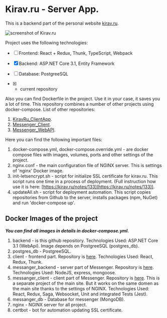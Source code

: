 # Kirav.ru - Server App. 
This is a backend part of the personal website [kirav.ru](https://kirav.ru/). 

![screenshot of Kirav.ru](https://kirav.ru/images/articles/images_for_github/kiravru/20220723070133screen_kirav_ru-min.jpg)

Project uses the following technologies:
- [ ] Frontend: React + Redux, Thunk, TypeScript, Webpack
- [x] Backend: ASP.NET Core 3.1, Entity Framework
- [ ] Database: PostgreeSQL

- [x] - current repository

Also you can find Dockerfile in the project. Use it in your case, it saves you a lot of time.
This repository combines a number of other projects using docker-compose. List of other repositories:
1. [KiravRu_ClientApp](https://github.com/NikitaKirav/KiravRu_ClientApp).
2. [Messenger_Client](https://github.com/NikitaKirav/Messenger_Client).
3. [Messenger_WebAPI](https://github.com/NikitaKirav/Messenger_WebAPI). 

Here you can find the following important files:
1. docker-compose.yml, docker-compose.override.yml - are docker compose files with images, volumes, ports and other settings of the project.
2. nginx.conf - the main configuration file of NGINX server. This is settings of 'nginx' Docker image.
3. init-letsencrypt.sh - script for initialize SSL certificate for kirav.ru. This script runs one time in a process of deployment. (Full instruction how use it is here: [https://kirav.ru/notes/133](https://kirav.ru/notes/133)).
4. updateAll.sh - script for deployment automation. This script copies repositories from Github to the server, installs packages (npm, NuGet) and run 'docker-compose up'.  

## Docker Images of the project
***You can find all images in details in docker-compose.yml.***

1. backend - is this github repository. Technologies Used: ASP.NET Core 3.1 (WebApi). Image depends on PostgreeSQL (postgres_db).
2. postgres_db - PostgreeSQL.
3. client - frontend part. Repository is [here](https://github.com/NikitaKirav/KiravRu_ClientApp). Technologies Used: React, Redux, Thunk.
4. messanger_backend - server part of Messenger. Repository is [here](https://github.com/NikitaKirav/Messenger_WebAPI). Technologies Used: NodeJS, express, mongoose.
5. messanger_client - client part of Messenger. Repository is [here](https://github.com/NikitaKirav/Messenger_Client). This is a separate project of the main site. But it works on the same domen as the main site thanks to the settings of NGINX. 
Technologies Used: React, Redux, Saga, Websocket, Unit and integrated Tests (Jest).
6. messanger_db - Database for messenger (MongoDB). 
7. nginx - NGINX server for all project.
8. certbot - bot for automation updating SSL certificate.

